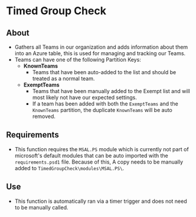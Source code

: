 # Timed Group Check

## About

- Gathers all Teams in our organization and adds information about them into an Azure table, this is used for managing and tracking our Teams.
- Teams can have one of the following Partition Keys:
  - **KnownTeams**
    - Teams that have been auto-added to the list and should be treated as a normal team.
  - **ExemptTeams**
    - Teams that have been manually added to the Exempt list and will most likely not have our expected settings.
    - If a team has been added with both the `ExemptTeams` and the `KnownTeams` partition, the duplicate `KnownTeams` will be auto removed.

## Requirements

- This function requires the `MSAL.PS` module which is currently not part of microsoft's default modules that can be auto imported with the `requirements.psd1` file. Because of this, A copy needs to be manually added to `TimedGroupCheck\modules\MSAL.PS\`.

## Use

- This function is automatically ran via a timer trigger and does not need to be manually called.
